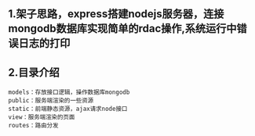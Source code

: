 ## 1.架子思路，express搭建nodejs服务器，连接mongodb数据库实现简单的rdac操作,系统运行中错误日志的打印
## 2.目录介绍
```
models：存放接口逻辑，操作数据库mongodb
public：服务端渲染的一些资源
static：前端静态资源，ajax请求node接口
view：服务端渲染的页面
routes：路由分发
```